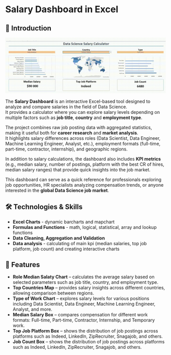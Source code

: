 # Salary Dashboard in Excel


## 📖 Introduction

![Alt](assets/salary-dashboard.gif)

The **Salary Dashboard** is an interactive Excel-based tool designed to analyze and compare salaries in the field of Data Science.  
It provides a calculator where you can explore salary levels depending on multiple factors such as **job title**, **country** and **employment type**.

The project combines raw job posting data with aggregated statistics, making it useful both for **career research** and **market analysis**.  
It highlights salary differences across roles (Data Scientist, Data Engineer, Machine Learning Engineer, Analyst, etc.), employment formats (full-time, part-time, contractor, internship), and geographic regions.  

In addition to salary calculations, the dashboard also includes **KPI metrics** (e.g., median salary, number of postings, platform with the best CR of hires, median salary ranges) that provide quick insights into the job market.  

This dashboard can serve as a quick reference for professionals exploring job opportunities, HR specialists analyzing compensation trends, or anyone interested in the **global Data Science job market**.


## 🛠 Technologies & Skills
- **Excel Charts** - dynamic barcharts and mapchart
- **Formulas and Functions** - math, logical, statistical, array and lookup functions
- **Data Cleaning, Aggregation and Validation**
- **Data analysis** - calculating of main kpi (median salaries, top job platform, job count) and creating interactive charts

## 🚀 Features
- **Role Median Salaty Chart** – calculates the average salary based on selected parameters such as job title, country, and employment type.  
- **Top Countries Map** – provides salary insights across different countries, allowing comparison between regions.  
- **Type of Work Chart** – explores salary levels for various positions including Data Scientist, Data Engineer, Machine Learning Engineer, Analyst, and more.  
- **Median Salary Box** – compares compensation for different work formats: Full-time, Part-time, Contractor, Internship, and Temporary work.  
- **Top Job Platform Box** – shows the distribution of job postings across platforms such as Indeed, LinkedIn, ZipRecruiter, Snagajob, and others.
- **Job Count Box** – shows the distribution of job postings across platforms such as Indeed, LinkedIn, ZipRecruiter, Snagajob, and others. 
